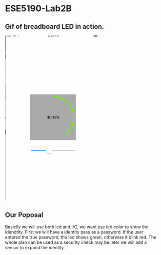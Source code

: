 # ESE5190-Lab2B

## Gif of breadboard LED in action.
![image](https://github.com/ZhengYaWei1992/ZWProgressView/blob/master/Untitled3.gif)
## Our Poposal

Basiclly we will use both led and I/O, we want use led color to show the idendtity. First we will have a identity pass as a password. If the user entered the true password, the led shows green, otherwise it blink red. The whole plan can be used as a security check may be later we will add a sensor to expand the identity.
